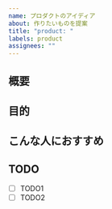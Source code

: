 ```yaml
---
name: プロダクトのアイディア
about: 作りたいものを提案
title: "product: "
labels: product
assignees: ""
---
```


## 概要

<!-- 作りたいものについて簡潔に書く -->

## 目的

<!-- このアイディアの背景やコンテキストを書く -->

## こんな人におすすめ

<!-- 使用言語や技術領域(Webフロント、Webバックエンド、ネイティブ、機械学習など) -->

<!-- ## 詳細情報は個別に見出しを作る -->

## TODO

- [ ] TODO1
- [ ] TODO2
